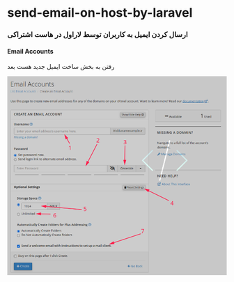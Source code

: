 # send-email-on-host-by-laravel

### ارسال کردن ایمیل به کاربران توسط لاراول در هاست اشتراکی

#### Email Accounts
رفتن به بخش ساخت ایمیل جدید هست بعد

![Create Email Acount](images/create-acount.png)
